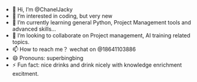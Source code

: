 - 👋 Hi, I’m @ChanelJacky
- 👀 I’m interested in coding, but very new
- 🌱 I’m currently learning general Python, Project Management tools and advanced skills...
- 💞️ I’m looking to collaborate on Project management, AI training related topics.
- 📫 How to reach me？ wechat on @18641103886
- 😄 Pronouns: superbingbing
- ⚡ Fun fact: nice drinks and drink nicely with knowledge enrichment excitment.

<!---
ChanelJacky/ChanelJacky is a ✨ special ✨ repository because its `README.md` (this file) appears on your GitHub profile.
You can click the Preview link to take a look at your changes.
--->
